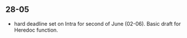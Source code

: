 ## 28-05

- hard deadline set on Intra for second of June (02-06).
Basic draft for Heredoc function.

